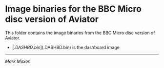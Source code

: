 # Image binaries for the BBC Micro disc version of Aviator

This folder contains the image binaries from the BBC Micro disc version of Aviator.

* [$.DASHBD.bin]($.DASHBD.bin) is the dashboard image

---

_Mark Moxon_